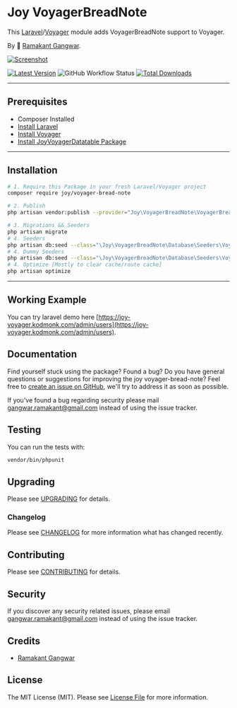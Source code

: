 # Joy VoyagerBreadNote

This [Laravel](https://laravel.com/)/[Voyager](https://voyager.devdojo.com/) module adds VoyagerBreadNote support to Voyager.

By 🐼 [Ramakant Gangwar](https://github.com/rxcod9).

[![Screenshot](https://raw.githubusercontent.com/rxcod9/joy-voyager-bread-note/main/cover.jpg)](https://joy-voyager.kodmonk.com/)

[![Latest Version](https://img.shields.io/github/v/release/rxcod9/joy-voyager-bread-note?style=flat-square)](https://github.com/rxcod9/joy-voyager-bread-note/releases)
![GitHub Workflow Status](https://img.shields.io/github/actions/workflow/status/rxcod9/joy-voyager-bread-note/run-tests.yml?branch=main&label=tests)
[![Total Downloads](https://img.shields.io/packagist/dt/joy/voyager-bread-note.svg?style=flat-square)](https://packagist.org/packages/joy/voyager-bread-note)

---

## Prerequisites

*   Composer Installed
*   [Install Laravel](https://laravel.com/docs/installation)
*   [Install Voyager](https://github.com/the-control-group/voyager)
*   [Install JoyVoyagerDatatable Package](https://github.com/rxcod9/joy-voyager-datatable)

---

## Installation

```bash
# 1. Require this Package in your fresh Laravel/Voyager project
composer require joy/voyager-bread-note

# 2. Publish
php artisan vendor:publish --provider="Joy\VoyagerBreadNote\VoyagerBreadNoteServiceProvider" --force

# 3. Migrations && Seeders
php artisan migrate
# 4. Seeders
php artisan db:seed --class="\Joy\VoyagerBreadNote\Database\Seeders\VoyagerDatabaseSeeder" --force
# 4. Dummy Seeders
php artisan db:seed --class="\Joy\VoyagerBreadNote\Database\Seeders\VoyagerDummyDatabaseSeeder" --force
# 4. Optimize [Mostly to clear cache/route cache]
php artisan optimize
```

---


## Working Example

You can try laravel demo here [https://joy-voyager.kodmonk.com/admin/users](https://joy-voyager.kodmonk.com/admin/users).

## Documentation

Find yourself stuck using the package? Found a bug? Do you have general questions or suggestions for improving the joy voyager-bread-note? Feel free to [create an issue on GitHub](https://github.com/rxcod9/joy-voyager-bread-note/issues), we'll try to address it as soon as possible.

If you've found a bug regarding security please mail [gangwar.ramakant@gmail.com](mailto:gangwar.ramakant@gmail.com) instead of using the issue tracker.

## Testing

You can run the tests with:

```bash
vendor/bin/phpunit
```

## Upgrading

Please see [UPGRADING](UPGRADING.md) for details.

### Changelog

Please see [CHANGELOG](CHANGELOG.md) for more information what has changed recently.

## Contributing

Please see [CONTRIBUTING](CONTRIBUTING.md) for details.

## Security

If you discover any security related issues, please email [gangwar.ramakant@gmail.com](mailto:gangwar.ramakant@gmail.com) instead of using the issue tracker.

## Credits

- [Ramakant Gangwar](https://github.com/rxcod9)

## License

The MIT License (MIT). Please see [License File](LICENSE.md) for more information.
